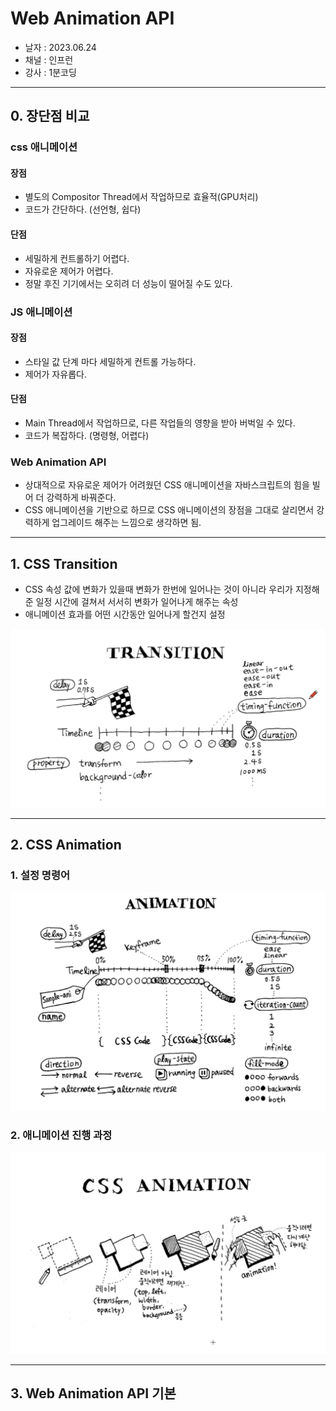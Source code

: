 # Web Animation API
- 날자 : 2023.06.24
- 채널 : 인프런
- 강사 : 1분코딩

---
## 0. 장단점 비교
### css 애니메이션
#### 장점
- 별도의 Compositor Thread에서 작업하므로 효율적(GPU처리)
- 코드가 간단하다. (선언형, 쉽다)
  
#### 단점
- 세밀하게 컨트롤하기 어렵다.
- 자유로운 제어가 어렵다.
- 정말 후진 기기에서는 오히려 더 성능이 떨어질 수도 있다.

### JS 애니메이션
#### 장점
- 스타일 값 단계 마다 세밀하게 컨트롤 가능하다.
- 제어가 자유롭다.

#### 단점
- Main Thread에서 작업하므로, 다른 작업들의 영향을 받아 버벅일 수 있다.
- 코드가 복잡하다. (명령형, 어렵다)

### Web Animation API
- 상대적으로 자유로운 제어가 어려웠던 CSS 애니메이션을 자바스크립트의 힘을 빌어 더 강력하게 바꿔준다.
- CSS 애니메이션을 기반으로 하므로 CSS 애니메이션의 장점을 그대로 살리면서 강력하게 업그레이드 해주는 느낌으로 생각하면 됨.
  
---
## 1. CSS Transition
- CSS 속성 값에 변화가 있을때 변화가 한번에 일어나는 것이 아니라 우리가 지정해준 일정 시간에 걸쳐서 서서히 변화가 일어나게 해주는 속성
- 애니메이션 효과를 어떤 시간동안 일어나게 할건지 설정

![css transition](./image/css_transition_01.png)
  
---
## 2. CSS Animation
### 1. 설정 명령어
![animation_1](./image/css_animation_1.png)

### 2. 애니메이션 진행 과정
![animation_2](./image/css_animation_2.png)

---
## 3. Web Animation API 기본

